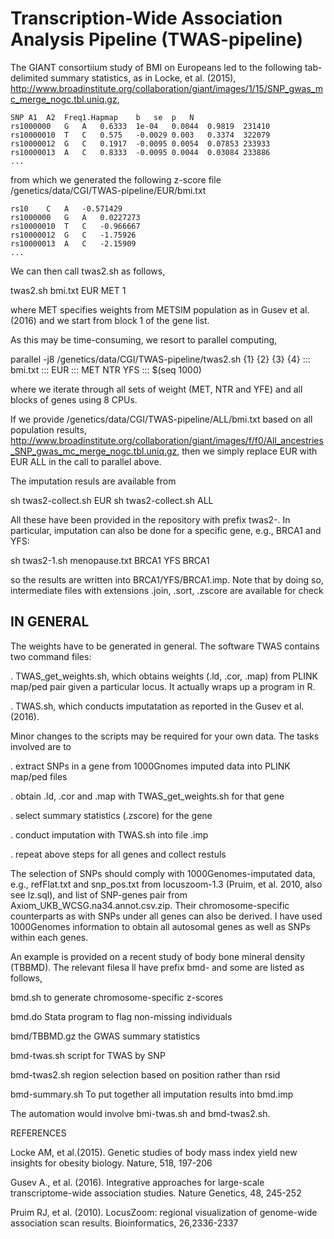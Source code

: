 # Transcription-Wide Association Analysis Pipeline (TWAS-pipeline)

The GIANT consortiium study of BMI on Europeans led to the following tab-delimited summary statistics, as in  Locke, et al. (2015), 
http://www.broadinstitute.org/collaboration/giant/images/1/15/SNP_gwas_mc_merge_nogc.tbl.uniq.gz, 
```
SNP	A1	A2	Freq1.Hapmap	b	se	p	N
rs1000000	G	A	0.6333	1e-04	0.0044	0.9819	231410
rs10000010	T	C	0.575	-0.0029	0.003	0.3374	322079
rs10000012	G	C	0.1917	-0.0095	0.0054	0.07853	233933
rs10000013	A	C	0.8333	-0.0095	0.0044	0.03084	233886
...
```
from which we generated the following z-score file /genetics/data/CGI/TWAS-pipeline/EUR/bmi.txt
```
rs10	C	A	-0.571429
rs1000000	G	A	0.0227273
rs10000010	T	C	-0.966667
rs10000012	G	C	-1.75926
rs10000013	A	C	-2.15909
...
```
We can then call twas2.sh as follows,

twas2.sh bmi.txt EUR MET 1

where MET specifies weights from METSIM population as in Gusev et al. (2016) and we start from block 1 of the gene list.

As this may be time-consuming, we resort to parallel computing,

parallel -j8 /genetics/data/CGI/TWAS-pipeline/twas2.sh {1} {2} {3} {4} ::: bmi.txt ::: EUR ::: MET NTR YFS ::: $(seq 1000) 

where we iterate through all sets of weight (MET, NTR and YFE) and all blocks of genes using 8 CPUs.

If we provide /genetics/data/CGI/TWAS-pipeline/ALL/bmi.txt based on all population results, http://www.broadinstitute.org/collaboration/giant/images/f/f0/All_ancestries_SNP_gwas_mc_merge_nogc.tbl.uniq.gz, then we simply replace EUR with EUR ALL in the call to parallel above.

The imputation resuls are available from

sh twas2-collect.sh EUR
sh twas2-collect.sh ALL

All these have been provided in the repository with prefix twas2-. In particular, imputation can also be done for a specific gene, e.g., BRCA1 and YFS:

sh twas2-1.sh menopause.txt BRCA1 YFS BRCA1

so the results are written into BRCA1/YFS/BRCA1.imp. Note that by doing so, intermediate files with extensions .join, .sort, .zscore are available for check


## IN GENERAL

The weights have to be generated in general. The software TWAS contains two command files:

. TWAS_get_weights.sh, which obtains weights (.ld, .cor, .map) from PLINK map/ped pair given a particular locus. It actually wraps up a program in R.
                        
. TWAS.sh, which conducts imputatation as reported in the Gusev et al. (2016). 

Minor changes to the scripts may be required for your own data. The tasks involved are to  

. extract SNPs in a gene from 1000Gnomes imputed data into PLINK map/ped files

. obtain .ld, .cor and .map with TWAS_get_weights.sh for that gene

. select summary statistics (.zscore) for the gene

. conduct imputation with TWAS.sh into file .imp

. repeat above steps for all genes and collect restuls


The selection of SNPs should comply with 1000Genomes-imputated data, e.g., refFlat.txt and snp_pos.txt from locuszoom-1.3 (Pruim, et al. 2010, also see lz.sql), and list of SNP-genes pair from Axiom_UKB_WCSG.na34.annot.csv.zip. Their chromosome-specific counterparts as with SNPs under all genes can also be derived. I have used 1000Genomes information to obtain all autosomal genes as well as SNPs within each genes.

An example is provided on a recent study of body bone mineral density (TBBMD). The relevant filesa ll have prefix bmd- and some are listed as follows,

bmd.sh                  to generate chromosome-specific z-scores

bmd.do                  Stata program to flag non-missing individuals

bmd/TBBMD.gz            the GWAS summary statistics

bmd-twas.sh             script for TWAS by SNP

bmd-twas2.sh            region selection based on position rather than rsid

bmd-summary.sh          To put together all imputation results into bmd.imp

The automation would involve bmi-twas.sh and bmd-twas2.sh.


REFERENCES

Locke AM, et al.(2015). Genetic studies of body mass index yield new insights for obesity biology. Nature, 518, 197-206

Gusev A., et al. (2016). Integrative approaches for large-scale transcriptome-wide association studies. Nature Genetics, 48, 245-252   

Pruim RJ, et al. (2010). LocusZoom: regional visualization of genome-wide association scan results. Bioinformatics, 26,2336-2337
